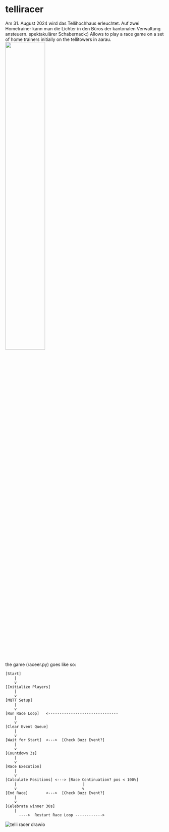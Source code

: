 # telliracer
Am 31. August 2024 wird das Tellihochhaus erleuchtet. Auf zwei Hometrainer kann man die Lichter in den Büros der kantonalen Verwaltung ansteuern. spektakulärer Schabernack:)
Allows to play a race game on a set of home trainers initially on the tellitowers in aarau.
<img src="https://github.com/user-attachments/assets/cb14113e-45d7-4f5d-a53e-ed9c31c6189a" width="50%">



the game (raceer.py) goes like so:

```
[Start] 
    |
    v
[Initialize Players]
    |
    v
[MQTT Setup]
    |
    v
[Run Race Loop]   <-------------------------------
    |                            
    v           
[Clear Event Queue]   
    |                            
    v                
[Wait for Start]  <--->  [Check Buzz Event?]
    |                             
    v                            
[Countdown 3s]               
    |                             
    v
[Race Execution]
    |                            
    v                   
[Calculate Positions] <---> [Race Continuation? pos < 100%]
    |                             |
    v                             v
[End Race]        <--->  [Check Buzz Event?]
    |                            
    v 
[Celebrate winner 30s]
    |                    
      ---->  Restart Race Loop ------------>
```


![telli racer drawio](https://github.com/user-attachments/assets/ba74f221-df28-4278-8a12-5d36fd9a0b26)
